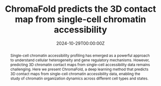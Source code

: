 ---
abstract: Single-cell chromatin accessibility profiling has emerged as a powerful approach to understand cellular heterogeneity and gene regulatory mechanisms. However, predicting 3D chromatin contact maps from single-cell accessibility data remains challenging. Here we present ChromaFold, a deep learning method that predicts 3D contact maps from single-cell chromatin accessibility data, enabling the study of chromatin organization dynamics across different cell types and states.
authors:
- admin
- Multiple Authors
date: "2024-10-29T00:00:00Z"
doi: "10.1038/s41467-024-53628-0"
featured: false
publication: "Nature Communications"
publication_short: "Nat Commun"
publication_types:
- "2"
publishDate: "2024-10-29T00:00:00Z"
title: "ChromaFold predicts the 3D contact map from single-cell chromatin accessibility"
url_pdf: https://www.nature.com/articles/s41467-024-53628-0.pdf
---
